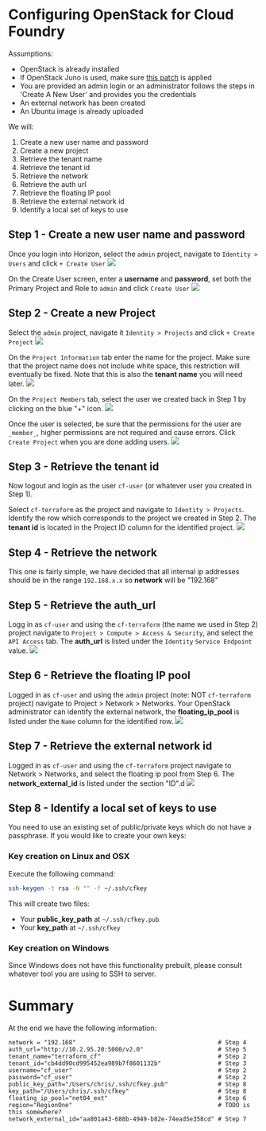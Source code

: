 # Configuring OpenStack for Cloud Foundry

Assumptions:

 - OpenStack is already installed
 - If OpenStack Juno is used, make sure [this patch](https://blog.starkandwayne.com/2015/05/05/openstack-juno-static-ip-patch/) is applied
 - You are provided an admin login or an administrator follows the steps in 'Create A New User' and provides you the credentials
 - An external network has been created
 - An Ubuntu image is already uploaded

We will:

 1. Create a new user name and password
 2. Create a new project
 3. Retrieve the tenant name
 4. Retrieve the tenant id
 5. Retrieve the network
 6. Retrieve the auth url
 7. Retrieve the floating IP pool
 8. Retrieve the external network id
 9. Identify a local set of keys to use


## Step 1 - Create a new user name and password

Once you login into Horizon, select the `admin` project, navigate to `Identity > Users` and click `+ Create User`
![](https://raw.githubusercontent.com/cweibel/blog/master/images/Users-OpenStack-Dashboard-1.jpg)

On the Create User screen, enter a **username** and **password**, set both the Primary Project and Role to `admin` and click `Create User`
![](https://raw.githubusercontent.com/cweibel/blog/master/images/Users-OpenStack-Dashboard-2.png)


## Step 2 - Create a new Project

Select the `admin` project, navigate it `Identity > Projects` and click `+ Create Project`
![](https://raw.githubusercontent.com/cweibel/blog/master/images/Projects-OpenStack-Dashboard-4.png)

On the `Project Information` tab enter the name for the project. Make sure that the project name does not include white space, this restriction will eventually be fixed. Note that this is also the **tenant name** you will need later.
![](https://raw.githubusercontent.com/cweibel/blog/master/images/Projects-OpenStack-Dashboard-3.png)

On the `Project Members` tab, select the user we created back in Step 1 by clicking on the blue "+" icon.
![](https://raw.githubusercontent.com/cweibel/blog/master/images/Projects-OpenStack-Dashboard-2.png)

Once the user is selected, be sure that the permissions for the user are `_member_`, higher permissions are not required and cause errors.  Click `Create Project` when you are done adding users.
![](https://raw.githubusercontent.com/cweibel/blog/master/images/Projects-OpenStack-Dashboard-1.png)


## Step 3 - Retrieve the tenant id

Now logout and login as the user `cf-user` (or whatever user you created in Step 1).

Select `cf-terraform` as the project and navigate to `Identity > Projects`.  Identify the row which corresponds to the project we created in Step 2. The **tenant id** is located in the Project ID column for the identified project.
![](https://raw.githubusercontent.com/cweibel/blog/master/images/Projects-OpenStack-Dashboard.png)


## Step 4 - Retrieve the network

This one is fairly simple, we have decided that all internal ip addresses should be in the range `192.168.x.x` so **network** will be "192.168"

## Step 5 - Retrieve the auth_url

Logg in as `cf-user` and using the `cf-terraform` (the name we used in Step 2) project navigate to `Project > Compute > Access & Security`, and select the `API Access` tab. The **auth_url** is listed under the `Identity` `Service Endpoint` value.
![](https://raw.githubusercontent.com/cweibel/blog/master/images/Access-Security-OpenStack-Dashboard.png)


## Step 6 - Retrieve the floating IP pool

Logged in as `cf-user` and using the `admin` project (note: NOT `cf-terraform` project) navigate to Project > Network > Networks. Your OpenStack administrator can identify the external network, the **floating_ip_pool** is listed under the `Name` column for the identified row.
![](https://raw.githubusercontent.com/cweibel/blog/master/images/Networks-OpenStack-Dashboard-1.png)

## Step 7 - Retrieve the external network id

Logged in as `cf-user` and using the `cf-terraform` project navigate to Network > Networks, and select the floating ip pool from Step 6. The **network_external_id** is listed under the section "ID".d
![](https://raw.githubusercontent.com/cweibel/blog/master/images/Network-Detail-OpenStack-Dashboard.png)

## Step 8 - Identify a local set of keys to use

You need to use an existing set of public/private keys which do not have a passphrase.  If you would like to create your own keys:

### Key creation on Linux and OSX

Execute the following command:
```bash
ssh-keygen -t rsa -N "" -f ~/.ssh/cfkey
```

This will create two files:

 - Your **public_key_path** at `~/.ssh/cfkey.pub`
 - Your **key_path** at `~/.ssh/cfkey`

### Key creation on Windows

Since Windows does not have this functionality prebuilt, please consult whatever tool you are using to SSH to server.


# Summary

At the end we have the following information:
```
network = "192.168"                                        # Step 4
auth_url="http://10.2.95.20:5000/v2.0"                     # Step 5
tenant_name="terraform_cf"                                 # Step 2
tenant_id="cb4dd90cd995452ea989b7f8601132b"                # Step 3
username="cf_user"                                         # Step 2
password="cf_user"                                         # Step 2
public_key_path="/Users/chris/.ssh/cfkey.pub"              # Step 8
key_path="/Users/chris/.ssh/cfkey"                         # Step 8
floating_ip_pool="net04_ext"                               # Step 6
region="RegionOne"                                         # TODO is this somewhere?
network_external_id="aa801a43-688b-4949-b82e-74ead5e358cd" # Step 7
```
